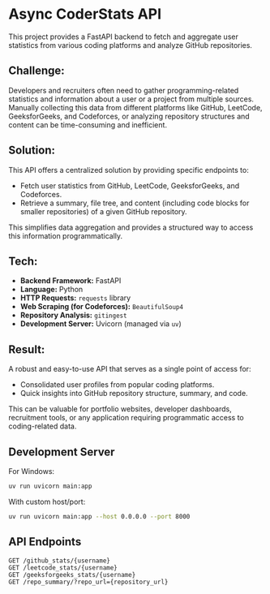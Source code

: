 # Async CoderStats API

This project provides a FastAPI backend to fetch and aggregate user statistics from various coding platforms and analyze GitHub repositories.

## Challenge:

Developers and recruiters often need to gather programming-related statistics and information about a user or a project from multiple sources. Manually collecting this data from different platforms like GitHub, LeetCode, GeeksforGeeks, and Codeforces, or analyzing repository structures and content can be time-consuming and inefficient.

## Solution:

This API offers a centralized solution by providing specific endpoints to:
*   Fetch user statistics from GitHub, LeetCode, GeeksforGeeks, and Codeforces.
*   Retrieve a summary, file tree, and content (including code blocks for smaller repositories) of a given GitHub repository.

This simplifies data aggregation and provides a structured way to access this information programmatically.

## Tech:

*   **Backend Framework:** FastAPI
*   **Language:** Python
*   **HTTP Requests:** `requests` library
*   **Web Scraping (for Codeforces):** `BeautifulSoup4`
*   **Repository Analysis:** `gitingest` 
*   **Development Server:** Uvicorn (managed via `uv`)

## Result:

A robust and easy-to-use API that serves as a single point of access for:
*   Consolidated user profiles from popular coding platforms.
*   Quick insights into GitHub repository structure, summary, and code.

This can be valuable for portfolio websites, developer dashboards, recruitment tools, or any application requiring programmatic access to coding-related data.

## Development Server

For Windows:
```bash
uv run uvicorn main:app
```

With custom host/port:
```bash
uv run uvicorn main:app --host 0.0.0.0 --port 8000
```

## API Endpoints

```
GET /github_stats/{username}
GET /leetcode_stats/{username}
GET /geeksforgeeks_stats/{username}
GET /repo_summary/?repo_url={repository_url}
```